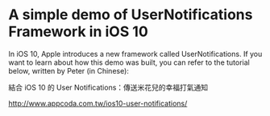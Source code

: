 # A simple demo of UserNotifications Framework in iOS 10

In iOS 10, Apple introduces a new framework called UserNotifications. If you want to learn about how this demo was built, you can refer to the tutorial below, written by Peter (in Chinese):

結合 iOS 10 的 User Notifications：傳送米花兒的幸福打氣通知

http://www.appcoda.com.tw/ios10-user-notifications/
